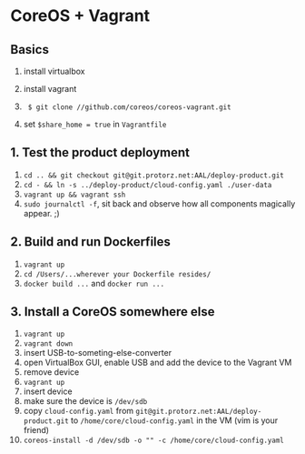 # CoreOS + Vagrant

## Basics

1. install virtualbox
2. install vagrant

3.
        $ git clone //github.com/coreos/coreos-vagrant.git

4. set `$share_home = true` in `Vagrantfile`

## 1. Test the product deployment

1. `cd .. && git checkout git@git.protorz.net:AAL/deploy-product.git`
2. `cd - && ln -s ../deploy-product/cloud-config.yaml ./user-data`
3. `vagrant up && vagrant ssh`
4. `sudo journalctl -f`, sit back and observe how all components magically appear. ;)

## 2. Build and run Dockerfiles

1. `vagrant up`
2. `cd /Users/...wherever your Dockerfile resides/`
3. `docker build ...` and `docker run ...`

## 3. Install a CoreOS somewhere else

1. `vagrant up`
2. `vagrant down`
3. insert USB-to-someting-else-converter
4. open VirtualBox GUI, enable USB and add the device to the Vagrant VM
5. remove device
6. `vagrant up`
7. insert device
8. make sure the device is `/dev/sdb`
9. copy `cloud-config.yaml` from `git@git.protorz.net:AAL/deploy-product.git` to `/home/core/cloud-config.yaml` in the VM (vim is your friend)
10. `coreos-install -d /dev/sdb -o "" -c /home/core/cloud-config.yaml`
